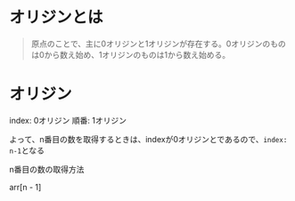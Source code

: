 # オリジンとは
> 原点のことで、主に0オリジンと1オリジンが存在する。0オリジンのものは0から数え始め、1オリジンのものは1から数え始める。

# オリジン
index: 0オリジン
順番: 1オリジン

よって、n番目の数を取得するときは、indexが0オリジンとであるので、`index: n-1`となる

n番目の数の取得方法

arr[n - 1]
